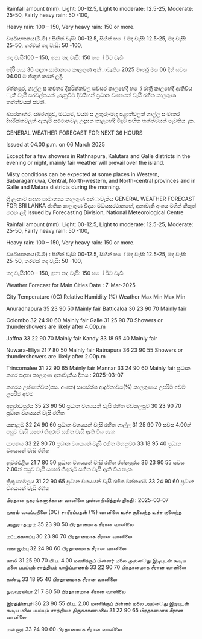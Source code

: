 Rainfall amount (mm): Light: 00-12.5, Light to moderate: 12.5-25, Moderate: 25-50, Fairly heavy rain: 50 -100,

Heavy rain: 100 – 150, Very heavy rain: 150 or more.

වර්ෂාපතනය(මි.මී) : සිහින් වැසි: 00-12.5, සිහින් හ ෝ මද වැසි: 12.5-25, මද වැසි: 25-50, තරමක් තද වැසි: 50 -100,

තද වැසි:100 – 150, ඉතා තද වැසි: 150 හ ෝ ඊට වැඩි

ඉදිරි පැය 36 සඳහා සාමාන්‍යය කාලගුණ අන්‍ාවැකිය 2025 මාර්තු මස 06 දින්‍ සවස 04.00 ට නිකුත් කරන්‍ ලදි.

රත්නපුර, ගාල්ල ස කළුතර දිසරික්කවල සවසර කාලහේදී හ ෝ රාත්‍රී කාලහේදී ඇතිවිය ැකි වැසි සරවල්පයක් ැරුනුවිට දිවයිහන් ප්‍රධාන වශහයන් වැසි රහිත කාලගුණ තත්ත්වයක් පවතී.

බසරනාහිර, සබරගමුව, මධයම, වයඹ ස උතුරු-මැද පළාත්වලත් ගාල්ල ස මාතර දිසරික්කවලත් ඇතැම් සරථානවල උදෑසන කාලහේදී මීදුම් සහිත තත්ත්වයක් පැවතිය ැක.

GENERAL WEATHER FORECAST FOR NEXT 36 HOURS

Issued at 04.00 p.m. on 06 March 2025

Except for a few showers in Rathnapura, Kalutara and Galle districts in the evening or night, mainly fair weather will prevail over the island.

Misty conditions can be expected at some places in Western, Sabaragamuwa, Central, North-western, and North-central provinces and in Galle and Matara districts during the morning.

ශ්‍රී ලංකාව සඳහා සාමාන්‍යය කාලගුණ අන්‍ාවැකිය GENERAL WEATHER FORECAST FOR SRI LANKA ජාතික කාලගුණ විදයා මධයසරථානහේ, අනාවැකි අංශය මගින් නිකුත් කරන ලදි Issued by Forecasting Division, National Meteorological Centre

Rainfall amount (mm): Light: 00-12.5, Light to moderate: 12.5-25, Moderate: 25-50, Fairly heavy rain: 50 -100,

Heavy rain: 100 – 150, Very heavy rain: 150 or more.

වර්ෂාපතනය(මි.මී) : සිහින් වැසි: 00-12.5, සිහින් හ ෝ මද වැසි: 12.5-25, මද වැසි: 25-50, තරමක් තද වැසි: 50 -100,

තද වැසි:100 – 150, ඉතා තද වැසි: 150 හ ෝ ඊට වැඩි

Weather Forecast for Main Cities Date : 7-Mar-2025

City Temperature (0C) Relative Humidity (%) Weather Max Min Max Min

Anuradhapura 35 23 90 50 Mainly fair Batticaloa 30 23 90 70 Mainly fair

Colombo 32 24 90 60 Mainly fair Galle 31 25 90 70 Showers or thundershowers are likely after 4.00p.m

Jaffna 33 22 90 70 Mainly fair Kandy 33 18 95 40 Mainly fair

Nuwara-Eliya 21 7 80 50 Mainly fair Ratnapura 36 23 90 55 Showers or thundershowers are likely after 2.00p.m

Trincomalee 31 22 90 65 Mainly fair Mannar 33 24 90 60 Mainly fair ප්‍රධාන නගර සදහා කාලගුණ අනාවැකිය දිනය : 2025-03-07

නගරය උෂ්ණත්වය(සස. අංශක) සාසේක්ෂ ආර්ද්‍රතාවය(%) කාලගුණය උපරිම අවම උපරිම අවම

අනුරාධපුරය 35 23 90 50 ප්‍රධාන වශයයන් වැසි රහිත මඩකලපුව 30 23 90 70 ප්‍රධාන වශයයන් වැසි රහිත

යකාළඹ 32 24 90 60 ප්‍රධාන වශයයන් වැසි රහිත ගාල්ල 31 25 90 70 සවස 4.00න් පසුව වැසි යහෝ ගිගුරුම් සහිත වැසි ඇති විය හැක

යාපනය 33 22 90 70 ප්‍රධාන වශයයන් වැසි රහිත මහනුවර 33 18 95 40 ප්‍රධාන වශයයන් වැසි රහිත

නුවරඑළිය 21 7 80 50 ප්‍රධාන වශයයන් වැසි රහිත රත්නපුරය 36 23 90 55 සවස 2.00න් පසුව වැසි යහෝ ගිගුරුම් සහිත වැසි ඇති විය හැක

ත්‍රිකුණාමලය 31 22 90 65 ප්‍රධාන වශයයන් වැසි රහිත මන්නාරම 33 24 90 60 ප්‍රධාන වශයයන් වැසි රහිත

பிரதான நகரங்களுக்கான வானிலை முன்னறிவித்தல் திகதி : 2025-03-07

நகரம் வவப்பநிலை (0C) சாரீரப்பதன் (%) வானிலை உச்ச குலைந்த உச்ச குலைந்த

அனுராதபுரம் 35 23 90 50 பிரதானமாக சீரான வானிலை

மட்டக்களப்பு 30 23 90 70 பிரதானமாக சீரான வானிலை

வகாழும்பு 32 24 90 60 பிரதானமாக சீரான வானிலை

காலி 31 25 90 70 பி.ப. 4.00 மணிக்குப் பின்னர் மலை அல்ைது இடியுடன் கூடிய மலை பபய்யும் சாத்தியம் யாழ்ப்பாணம் 33 22 90 70 பிரதானமாக சீரான வானிலை

கண்டி 33 18 95 40 பிரதானமாக சீரான வானிலை

நுவவரலியா 21 7 80 50 பிரதானமாக சீரான வானிலை

இரத்தினபுரி 36 23 90 55 பி.ப. 2.00 மணிக்குப் பின்னர் மலை அல்ைது இடியுடன் கூடிய மலை பபய்யும் சாத்தியம் திருககாணமலை 31 22 90 65 பிரதானமாக சீரான வானிலை

மன்னார் 33 24 90 60 பிரதானமாக சீரான வானிலை
